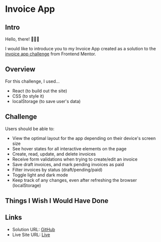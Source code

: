# Invoice App

## Intro

Hello, there! 🙋🏽‍♂️

I would like to introduce you to my Invoice App created as a solution to the <a href='https://www.frontendmentor.io/challenges/invoice-app-i7KaLTQjl'>invoice app challenge</a> from Frontend Mentor.

## Overview

For this challenge, I used...

 - React (to build out the site)
 - CSS (to style it) 
 - localStorage (to save user's data)

## Challenge
Users should be able to:

 - View the optimal layout for the app depending on their device's screen size
 - See hover states for all interactive elements on the page
 - Create, read, update, and delete invoices
 - Receive form validations when trying to create/edit an invoice
 - Save draft invoices, and mark pending invoices as paid
 - Filter invoices by status (draft/pending/paid)
 - Toggle light and dark mode
 - Keep track of any changes, even after refreshing the browser (localStorage)

## Things I Wish I Would Have Done



## Links
 - Solution URL: <a href=https://github.com/martinjurkov/invoice-app>GitHub</a>
 - Live Site URL: <a href=https://monumental-cendol-dff033.netlify.app/>Live</a>
